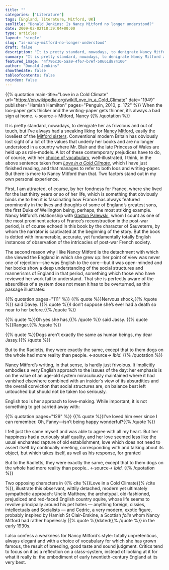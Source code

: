 ```yaml
---
title: ""
categories: ['Literature']
tags: [England, literature, Mitford, UK]
seoTitle: "Donald Jenkins: Is Nancy Mitford no longer understood?"
date: 2009-02-02T18:39:04+00:00
type: articles
layout: 'single'
slug: "is-nancy-mitford-no-longer-understood"  
draft: false
description: "It is pretty standard, nowadays, to denigrate Nancy Mitford as frivolous and out of touch, but I’ve always had a sneaking liking for someone who was easily the loveliest of the Mitford sisters"
summary: "It is pretty standard, nowadays, to denigrate Nancy Mitford as frivolous and out of touch, but I’ve always had a sneaking liking for someone who was easily the loveliest of the Mitford sisters Conventional modern Britain has obviously lost sight of a lot of the values that underly her books and are no longer valued in a country where Mr. Blair and the late Princess of Wales are held up as role-models. She understood her epoch's social structures perfectly, was aware of their absurdities, yet probably believed they were best left untouched"
featured_image: "4f796c36-5aa9-4f67-b7ef-50661d874100"
author: "Donald Jenkins"
showthedate: false
tableofcontents: false
noindex: false
---
```


{{% quotation main-title="Love in a Cold Climate" url="https://en.wikipedia.org/wiki/Love_in_a_Cold_Climate" date="1949" publisher="Hamish Hamilton" pages="Penguin, 2010, p.&nbsp;172" %}}
When the loo-paper gets thicker and the writing-paper gets thinner, it’s always a bad sign at home.
<-source->
Mitford, Nancy
{{% /quotation %}}

It is pretty standard, nowadays, to denigrate her as frivolous and out of touch, but I’ve always had a sneaking liking for [Nancy Mitford](https://en.wikipedia.org/wiki/Nancy_Mitford "Wikipedia Entry: Nancy Mitford"), easily the loveliest of the [Mitford sisters](https://en.wikipedia.org/wiki/Mitford_family "Wikipedia Entry: Mitford family"). Conventional modern Britain has obviously lost sight of a lot of the values that underly her books and are no longer understood in a country where Mr. Blair and the late Princess of Wales are held up as role-models. A lot of these contemporary prejudices have to do, of course, with her [choice of vocabulary](https://en.wikipedia.org/wiki/U_and_non-U_English "U and non-U English - Wikipedia, the free encyclopedia"), well-illustrated, I think, in the above sentence taken from _[Love in a Cold Climate](https://en.wikipedia.org/wiki/Love_in_a_Cold_Climate "Wikipedia Entry: Love in a Cold Climate")_, which I have just finished reading, and that manages to refer to both loos and writing-paper. But there is more to Nancy Mitford than that. Two factors stand out in my own personal experience.

First, I am attracted, of course, by her fondness for France, where she lived for the last thirty years or so of her life, which is something that obviously binds me to her: it is fascinating how France has always featured prominently in the lives and thoughts of some of England’s greatest sons, the first Duke of Wellington being, perhaps, the most striking example. Nancy Mitford’s relationship with [Gaston Palewski](https://en.wikipedia.org/wiki/Gaston_Palewski "Wikipedia Entry: Gaston Palewski"), whom I count as one of the most prominent actors of France’s reconstruction in the post-war period, is of course echoed in this book by the character of Sauveterre, by whom the narrator is captivated at the beginning of the story. But the book is dotted with innumerable, accurate, yet fundamentally totally English instances of observation of the intricacies of post-war French society.

The second reason why I like Nancy Mitford is the detachment with which she viewed the England in which she grew up: her point of view was never one of rejection—she was English to the core—but it was open-minded and her books show a deep understanding of the social structures and mannerisms of England in that period, something which those who have reviewed her work fail to understand. That she is perfectly aware of the absurdities of a system does not mean it has to be overturned, as this passage illustrates: 

{{% quotation pages="111" %}}
{{% quote %}}Nervous shock,{{% /quote %}} said Davey. {{% quote %}}I don’t suppose she’s ever had a death so near to her before.{{% /quote %}}

{{% quote %}}Oh yes she has,{{% /quote %}} said Jassy. {{% quote %}}Ranger.{{% /quote %}}

{{% quote %}}Dogs aren’t exactly the same as human beings, my dear Jassy.{{% /quote %}}

But to the Radletts, they were exactly the same, except that to them dogs on the whole had more reality than people.
<-source->
_Ibid._
{{% /quotation %}}

Nancy Mitford’s writing, in that sense, is hardly just frivolous. It implicitly embodies a very English approach to the issues of the day: her emphasis is on the value of an age-old system miraculously maintained where it had vanished elsewhere combined with an insider’s view of its absurdities and the overall conviction that social structures are, on balance best left untouched but should not be taken too seriously.

English too is her approach to love-making. While important, it is not something to get carried away with:

{{% quotation pages="129" %}}
{{% quote %}}I’ve loved him ever since I can remember. Oh, Fanny—isn’t being happy wonderful?{{% /quote %}}

I felt just the same myself and was able to agree with all my heart. But her happiness had a curiously staif quality, and her love seemed less like the usual enchanted rapture of old establishment, love which does not need to assert itself by continually meeting, corresponding with and talking about its object, but which takes itself, as well as his response, for granted

But to the Radletts, they were exactly the same, except that to them dogs on the whole had more reality than people..
<-source->
_Ibid._
{{% /quotation %}}

Two opposing characters in {{% cite %}}Love in a Cold Climate{{% /cite %}}, illustrate this observant, wittily detached, modern yet ultimately sympathetic approach: Uncle Matthew, the archetypal, old-fashioned, prejudiced and red-faced English country squire, whose life seems to revolve principally around his pet hates — anything foreign, cissies, intellectuals and Socialists — and Cedric, a very modern, exotic figure, probably inspired by Hamish St Clair-Erskine, a Scottish *folle* whom Nancy Mitford had rather hopelessly {{% quote %}}dated{{% /quote %}} in the early 1930s.

I also confess a weakness for Nancy Mitford’s style: totally unpretentious, always elegant and with a choice of vocabulary for which she has grown famous, the result of breeding, good taste and sound judgment. Critics tend to focus on it as a reflection on a class-system, instead of looking at it for what it really is: the embodiment of early twentieth-century England at its very best.